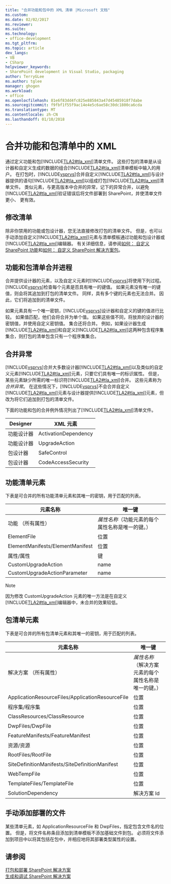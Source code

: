 ```yaml
---
title: "合并功能和包中的 XML 清单 |Microsoft 文档"
ms.custom: 
ms.date: 02/02/2017
ms.reviewer: 
ms.suite: 
ms.technology:
- office-development
ms.tgt_pltfrm: 
ms.topic: article
dev_langs:
- VB
- CSharp
helpviewer_keywords:
- SharePoint development in Visual Studio, packaging
author: TerryGLee
ms.author: tglee
manager: ghogen
ms.workload:
- office
ms.openlocfilehash: 81e6f83dd4fc825e885843a47d45485918f7dabe
ms.sourcegitcommit: f9fbf1f55f9ac14e4e5c6ae58c30dc1800ca6cda
ms.translationtype: MT
ms.contentlocale: zh-CN
ms.lasthandoff: 01/10/2018
---
```

# <a name="merging-xml-in-feature-and-package-manifests"></a>合并功能和包清单中的 XML
  通过定义功能和包[!INCLUDE[TLA2#tla_xml](../sharepoint/includes/tla2sharptla-xml-md.md)]清单文件。 这些打包的清单是从设计器和自定义生成的数据的组合[!INCLUDE[TLA2#tla_xml](../sharepoint/includes/tla2sharptla-xml-md.md)]清单模板中输入的用户。 在打包时，[!INCLUDE[vsprvs](../sharepoint/includes/vsprvs-md.md)]合并自定义[!INCLUDE[TLA2#tla_xml](../sharepoint/includes/tla2sharptla-xml-md.md)]与设计器提供的语句[!INCLUDE[TLA2#tla_xml](../sharepoint/includes/tla2sharptla-xml-md.md)]以组成打包[!INCLUDE[TLA2#tla_xml](../sharepoint/includes/tla2sharptla-xml-md.md)]清单文件。 类似元素，与更高版本中合并的异常，记下的异常合并，以避免[!INCLUDE[TLA2#tla_xml](../sharepoint/includes/tla2sharptla-xml-md.md)]验证错误后将文件部署到 SharePoint，并使清单文件更小、 更有效。  
  
## <a name="modifying-the-manifests"></a>修改清单  
 除非你禁用的功能或包设计器，您无法直接修改打包的清单文件。 但是，也可以手动添加自定义[!INCLUDE[TLA2#tla_xml](../sharepoint/includes/tla2sharptla-xml-md.md)]元素与清单模板通过功能和包设计器或[!INCLUDE[TLA2#tla_xml](../sharepoint/includes/tla2sharptla-xml-md.md)]编辑器。 有关详细信息，请参阅[如何： 自定义 SharePoint 功能](../sharepoint/how-to-customize-a-sharepoint-feature.md)和[如何： 自定义 SharePoint 解决方案包](../sharepoint/how-to-customize-a-sharepoint-solution-package.md)。  
  
## <a name="feature-and-package-manifest-merge-process"></a>功能和包清单合并进程  
 合并提供设计器的元素，以及自定义元素时[!INCLUDE[vsprvs](../sharepoint/includes/vsprvs-md.md)]将使用下列过程。 [!INCLUDE[vsprvs](../sharepoint/includes/vsprvs-md.md)]检查每个元素是否具有唯一的键值。 如果元素没有唯一的键值，则会将其追加到打包的清单文件。 同样，具有多个键的元素也无法合并。 因此，它们将追加到的清单文件。  
  
 如果元素具有一个唯一密钥，[!INCLUDE[vsprvs](../sharepoint/includes/vsprvs-md.md)]设计器和自定义的键的值进行比较。 如果值匹配，他们会将合并为单个值。 如果这些值不同，将放弃的设计器的密钥值，并使用自定义密钥值。 集合还将合并。 例如，如果设计器生成[!INCLUDE[TLA2#tla_xml](../sharepoint/includes/tla2sharptla-xml-md.md)]和自定义[!INCLUDE[TLA2#tla_xml](../sharepoint/includes/tla2sharptla-xml-md.md)]这两种包含程序集集合，则打包的清单包含只有一个程序集集合。  
  
## <a name="merge-exceptions"></a>合并异常  
 [!INCLUDE[vsprvs](../sharepoint/includes/vsprvs-md.md)]合并大多数设计器[!INCLUDE[TLA2#tla_xml](../sharepoint/includes/tla2sharptla-xml-md.md)]以及类似的自定义元素[!INCLUDE[TLA2#tla_xml](../sharepoint/includes/tla2sharptla-xml-md.md)]元素，只要它们具有唯一的标识属性。 但是，某些元素缺少所需的唯一标识符[!INCLUDE[TLA2#tla_xml](../sharepoint/includes/tla2sharptla-xml-md.md)]合并。 这些元素称为*合并异常*。 在这些情况下，[!INCLUDE[vsprvs](../sharepoint/includes/vsprvs-md.md)]不会合并自定义[!INCLUDE[TLA2#tla_xml](../sharepoint/includes/tla2sharptla-xml-md.md)]元素与设计器提供[!INCLUDE[TLA2#tla_xml](../sharepoint/includes/tla2sharptla-xml-md.md)]元素，但改为将它们追加到打包的清单文件。  
  
 下面的功能和包的合并例外情况列出了[!INCLUDE[TLA2#tla_xml](../sharepoint/includes/tla2sharptla-xml-md.md)]清单文件。  
  
|Designer|XML 元素|  
|--------------|-----------------|  
|功能设计器|ActivationDependency|  
|功能设计器|UpgradeAction|  
|包设计器|SafeControl|  
|包设计器|CodeAccessSecurity|  
  
## <a name="feature-manifest-elements"></a>功能清单元素  
 下表是可合并的所有功能清单元素和其唯一的密钥，用于匹配的列表。  
  
|元素名称|唯一键|  
|------------------|----------------|  
|功能 （所有属性）|*属性名称*（功能元素的每个属性名称是唯一的键。）|  
|ElementFile|位置|  
|ElementManifests/ElementManifest|位置|  
|属性/属性|键|  
|CustomUpgradeAction|name|  
|CustomUpgradeActionParameter|name|  
  
> [!NOTE]  
>  因为修改 CustomUpgradeAction 元素的唯一方法是在自定义[!INCLUDE[TLA2#tla_xml](../sharepoint/includes/tla2sharptla-xml-md.md)]编辑器中，未合并的效果较低。  
  
## <a name="package-manifest-elements"></a>包清单元素  
 下表是可合并的所有包清单元素和其唯一的密钥，用于匹配的列表。  
  
|元素名称|唯一键|  
|------------------|----------------|  
|解决方案 （所有属性）|*属性名称*（解决方案元素的每个属性名称是唯一的键。）|  
|ApplicationResourceFiles/ApplicationResourceFile|位置|  
|程序集/程序集|位置|  
|ClassResources/ClassResource|位置|  
|DwpFiles/DwpFile|位置|  
|FeatureManifests/FeatureManifest|位置|  
|资源/资源|位置|  
|RootFiles/RootFile|位置|  
|SiteDefinitionManifests/SiteDefinitionManifest|位置|  
|WebTempFile|位置|  
|TemplateFiles/TemplateFile|位置|  
|SolutionDependency|解决方案 Id|  
  
## <a name="manually-add-deployed-files"></a>手动添加部署的文件  
 某些清单元素，如 ApplicationResourceFile 和 DwpFiles，指定包含文件名的位置。 但是，将文件名称条目添加到清单模板不添加基础文件到包。 必须将文件添加到项目中以将其包括在包中，并相应地将其部署类型属性的设置。  
  
## <a name="see-also"></a>请参阅  
 [打包和部署 SharePoint 解决方案](../sharepoint/packaging-and-deploying-sharepoint-solutions.md)   
 [生成和调试 SharePoint 解决方案](../sharepoint/building-and-debugging-sharepoint-solutions.md)  
  
  
